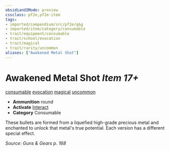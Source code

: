 ```yaml
---
obsidianUIMode: preview
cssclass: pf2e,pf2e-item
tags:
- imported/compendium/src/pf2e/g&g
- imported/item/category/consumable
- trait/equipment/consumable
- trait/school/evocation
- trait/magical
- trait/rarity/uncommon
aliases: ["Awakened Metal Shot"]
---
```

# Awakened Metal Shot *Item 17+*  
[consumable](consumable.md)  [evocation](evocation.md)  [magical](magical.md)  [uncommon](uncommon.md)  

- **Ammunition** round
- **Activate** [Interact](interact.md)
- **Category** Consumable

These bullets are formed from a liquefied high-grade precious metal and enchanted to unlock that metal's true potential. Each version has a different special effect.

*Source: Guns & Gears p. 168*